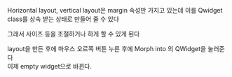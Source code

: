 Horizontal layout, vertical layout은 margin 속성만 가지고 있는데 이를 Qwidget class를 상속 받는 상태로 만들어 줄 수 있다  

그래서 사이즈 등을 조절하거나 하게 할 수 있게 된다

layout을 만든 후에  마우스 오르쪽 버튼  누른 후에 Morph into 의 QWidget을 눌러준다   
이제 empty widget으로 바뀐다. 

